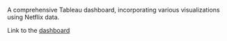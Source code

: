 A comprehensive Tableau dashboard, incorporating various visualizations using Netflix data.



Link to the [dashboard](https://public.tableau.com/app/profile/prateek.painuly/viz/Netflixdashboard_17049091128730/Netflix)

